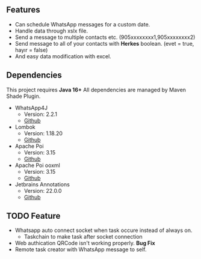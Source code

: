 ## Features

- Can schedule WhatsApp messages for a custom date.
- Handle data through xslx file.
- Send a message to multiple contacts etc. (905xxxxxxxx1,905xxxxxxxx2)
- Send message to all of your contacts with **Herkes** boolean. (evet = true, hayır = false)
- And easy data modification with excel.

## Dependencies

This project requires **Java 16+**
All dependencies are managed by Maven Shade Plugin.

* WhatsApp4J
	* Version: 2.2.1
	* [Github](https://github.com/Auties00/WhatsappWeb4j "Github")
* Lombok
	* Version:  1.18.20
	* [Github](https://github.com/projectlombok/lombok "Github")
* Apache Poi
	* Version: 3.15
	* [Github](https://github.com/apache/poi "Github")
* Apache Poi ooxml
	* Version: 3.15
	* [Github](https://github.com/apache/poi/tree/ooxml "Github")
* Jetbrains Annotations
	* Version: 22.0.0
	* [Github](https://github.com/JetBrains/java-annotations "Github")

## TODO Feature
* Whatsapp auto connect socket when task occure instead of always on.
	* Taskchain to make task after socket connection
* Web authication QRCode isn't working properly. **Bug Fix**
* Remote task creator with WhatsApp message to self.
